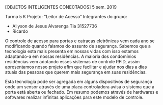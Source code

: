 [OBJETOS INTELIGENTES CONECTADOS] 5 sem. 2019

Turma 5 K 
Projeto: "Leitor de Acesso"
Integrantes do grupo:

* Allyson de Jesus Alvarenga Tia 31527736
* Ricardo

O controle de acesso para portas e catracas eletrônicas vem cada ano se modificando quando falamos do assunto de segurança.  Sabemos que a tecnologia esta mais presenta em nossas vidas com isso estamos adaptando-a em nossas residências. A maioria dos condomínios residências vem adotando esses sistemas de controle RFID, assim apresentamos nosso projeto afim que facilitar e ajudar nos dias a dias atuais das pessoas que querem mais segurança em suas residências. 

Esta tecnologia pode ser agregada em alguns dispositivos de segurança onde um sensor através de uma placa controladora avisa o sistema que a porta está aberta ou fechado. Em resumo podemos através de hardwares e softwares realizar infinitas aplicações para este modelo de controle.



